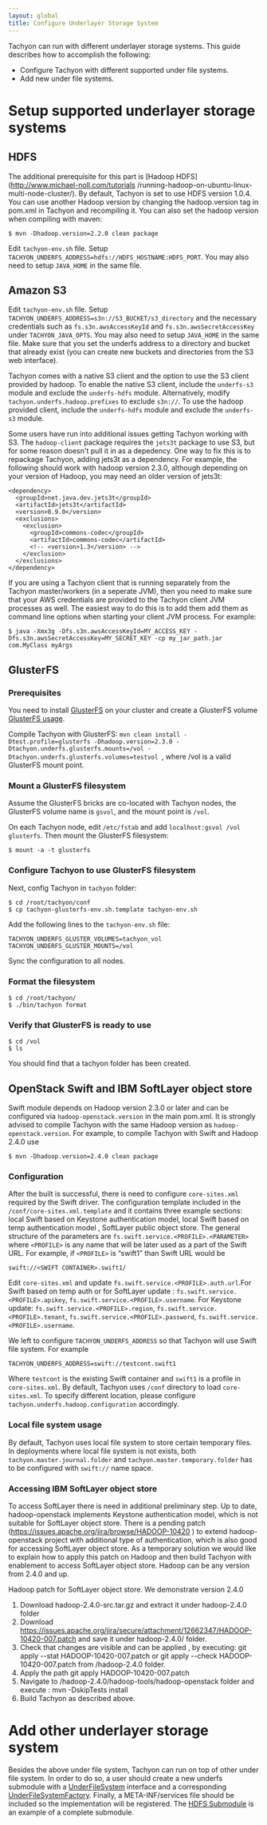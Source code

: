 ```yaml
---
layout: global
title: Configure Underlayer Storage System
---
```


Tachyon can run with different underlayer storage systems. This guide describes how to accomplish
the following:

-   Configure Tachyon with different supported under file systems.
-   Add new under file systems.

# Setup supported underlayer storage systems

## HDFS

The additional prerequisite for this part is [Hadoop HDFS](http://www.michael-noll.com/tutorials
/running-hadoop-on-ubuntu-linux-multi-node-cluster/). By default, Tachyon is set to use HDFS version
1.0.4. You can use another Hadoop version by changing the hadoop.version tag in pom.xml in Tachyon
and recompiling it. You can also set the hadoop version when compiling with maven:

    $ mvn -Dhadoop.version=2.2.0 clean package

Edit `tachyon-env.sh` file. Setup `TACHYON_UNDERFS_ADDRESS=hdfs://HDFS_HOSTNAME:HDFS_PORT`. You may
also need to setup `JAVA_HOME` in the same file.

## Amazon S3

Edit `tachyon-env.sh` file. Setup `TACHYON_UNDERFS_ADDRESS=s3n://S3_BUCKET/s3_directory` and the
necessary credentials such as `fs.s3n.awsAccessKeyId` and `fs.s3n.awsSecretAccessKey` under
`TACHYON_JAVA_OPTS`. You may also need to setup `JAVA_HOME` in the same file. Make sure that you set
the underfs address to a directory and bucket that already exist (you can create new buckets and
directories from the S3 web interface).

Tachyon comes with a native S3 client and the option to use the S3 client provided by hadoop. To
enable the native S3 client, include the `underfs-s3` module and exclude the `underfs-hdfs` module.
Alternatively, modify `tachyon.underfs.hadoop.prefixes` to exclude `s3n://`. To use the hadoop
provided client, include the `underfs-hdfs` module and exclude the `underfs-s3` module.

Some users have run into additional issues getting Tachyon working with S3. The `hadoop-client`
package requires the `jets3t` package to use S3, but for some reason doesn't pull it in as a
depedency. One way to fix this is to repackage Tachyon, adding jets3t as a dependency. For example,
the following should work with hadoop version 2.3.0, although depending on your version of Hadoop,
you may need an older version of jets3t:

    <dependency>
      <groupId>net.java.dev.jets3t</groupId>
      <artifactId>jets3t</artifactId>
      <version>0.9.0</version>
      <exclusions>
        <exclusion>
          <groupId>commons-codec</groupId>
          <artifactId>commons-codec</artifactId>
          <!-- <version>1.3</version> -->
        </exclusion>
      </exclusions>
    </dependency>

If you are using a Tachyon client that is running separately from the Tachyon master/workers (in a
seperate JVM), then you need to make sure that your AWS credentials are provided to the Tachyon
client JVM processes as well. The easiest way to do this is to add them add them as command line
options when starting your client JVM process. For example:

```
$ java -Xmx3g -Dfs.s3n.awsAccessKeyId=MY_ACCESS_KEY -Dfs.s3n.awsSecretAccessKey=MY_SECRET_KEY -cp my_jar_path.jar com.MyClass myArgs
```

## GlusterFS

### Prerequisites

You need to install [GlusterFS](http://www.gluster.org) on your cluster and create a GlusterFS
volume [GlusterFS usage](http://www.gluster.org/community/documentation/index.php/QuickStart).

Compile Tachyon with GlusterFS: `mvn clean install -Dtest.profile=glusterfs -Dhadoop.version=2.3.0
-Dtachyon.underfs.glusterfs.mounts=/vol -Dtachyon.underfs.glusterfs.volumes=testvol `, where /vol is
a valid GlusterFS mount point.

### Mount a GlusterFS filesystem

Assume the GlusterFS bricks are co-located with Tachyon nodes, the GlusterFS volume name is `gsvol`,
and the mount point is `/vol`.

On each Tachyon node, edit `/etc/fstab` and add `localhost:gsvol /vol glusterfs`. Then mount the
GlusterFS filesystem:

    $ mount -a -t glusterfs

### Configure Tachyon to use GlusterFS filesystem

Next, config Tachyon in `tachyon` folder:

    $ cd /root/tachyon/conf
    $ cp tachyon-glusterfs-env.sh.template tachyon-env.sh

Add the following lines to the `tachyon-env.sh` file:

    TACHYON_UNDERFS_GLUSTER_VOLUMES=tachyon_vol
    TACHYON_UNDERFS_GLUSTER_MOUNTS=/vol

Sync the configuration to all nodes.

### Format the filesystem

    $ cd /root/tachyon/
    $ ./bin/tachyon format

### Verify that GlusterFS is ready to use

    $ cd /vol
    $ ls

You should find that a tachyon folder has been created.


## OpenStack Swift and IBM SoftLayer object store

Swift module depends on Hadoop version 2.3.0 or later and can be configured via  `hadoop-openstack.version`  in the main pom.xml. It is strongly advised  to compile Tachyon with  the same Hadoop version as  `hadoop-openstack.version`.  For example, to compile Tachyon with Swift and Hadoop 2.4.0 use 

    $ mvn -Dhadoop.version=2.4.0 clean package

### Configuration

After the built is successful, there is  need to configure `core-sites.xml` required by the Swift driver. The configuration template included in the 
`/conf/core-sites.xml.template` and it  contains three example  sections: local Swift based on Keystone authentication model, local Swift based on temp authentication model , SoftLayer public object store. 
The general structure of the parameters are `fs.swift.service.<PROFILE>.<PARAMETER>` where `<PROFILE>` is any name that will be later used as a part of the  Swift URL. For example, if `<PROFILE>` is “swift1” than Swift URL would be 

    swift://<SWIFT CONTAINER>.swift1/ 

Edit `core-sites.xml` and update `fs.swift.service.<PROFILE>.auth.url`.For Swift based on temp auth or for SoftLayer update : `fs.swift.service.<PROFILE>.apikey`, `fs.swift.service.<PROFILE>.username`. For Keystone update: `fs.swift.service.<PROFILE>.region`, `fs.swift.service.<PROFILE>.tenant`, `fs.swift.service.<PROFILE>.password`,  `fs.swift.service.<PROFILE>.username`.

We left to configure `TACHYON_UNDERFS_ADDRESS`  so that Tachyon will use Swift file system. For example

    TACHYON_UNDERFS_ADDRESS=swift://testcont.swift1 

Where `testcont` is the existing Swift container and `swift1` is a profile in `core-sites.xml`.
By default, Tachyon uses `/conf` directory to load `core-sites.xml`.  To specify different location, please configure `tachyon.underfs.hadoop.configuration` accordingly.

### Local file system usage

By default, Tachyon uses local file system to store certain temporary files. In deployments where local file system is not exists, both  `tachyon.master.journal.folder` and `tachyon.master.temporary.folder` has to be configured with `swift://` name space.

### Accessing IBM SoftLayer object store

To access SoftLayer there is need in additional preliminary step. Up to date, hadoop-openstack implements Keystone authentication model, which is not suitable for SoftLayer object store.  There is a pending patch (https://issues.apache.org/jira/browse/HADOOP-10420 ) to extend hadoop-openstack project with additional type of authentication, which is also good for accessing SoftLayer object store.  As a temporary solution we would like to explain how to apply this patch on Hadoop and then build Tachyon with enablement to access SoftLayer object store. Hadoop can be any version from 2.4.0 and up.

Hadoop patch for SoftLayer object store. We demonstrate version 2.4.0
1.	Download hadoop-2.4.0-src.tar.gz and extract it under hadoop-2.4.0 folder
2.	Download  https://issues.apache.org/jira/secure/attachment/12662347/HADOOP-10420-007.patch and save it under hadoop-2.4.0/ folder. 
3.	Check that changes are visible and can be applied , by executing: git apply --stat HADOOP-10420-007.patch or git apply --check HADOOP-10420-007.patch from /hadoop-2.4.0 folder.
4.	Apply the path git apply HADOOP-10420-007.patch
5.	Navigate to /hadoop-2.4.0/hadoop-tools/hadoop-openstack folder and execute : mvn -DskipTests install
6.	Build Tachyon as described above.
 

# Add other underlayer storage system

Besides the above under file system, Tachyon can run on top of other under file system. In order
to do so, a user should create a new underfs submodule with a
[UnderFileSystem](https://github.com/amplab/tachyon/blob/master/common/src/main/java/tachyon/underfs/UnderFileSystem.java)
interface and a corresponding
[UnderFileSystemFactory](https://github.com/amplab/tachyon/blob/master/common/src/main/java/tachyon/underfs/UnderFileSystemFactory.java).
Finally, a META-INF/services file should be included so the implementation will be registered. The
[HDFS Submodule](https://github.com/amplab/tachyon/tree/master/underfs/hdfs) is an example of a complete submodule.
